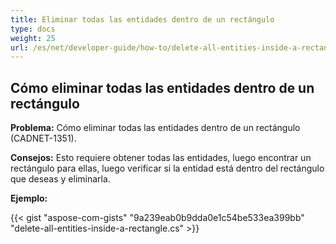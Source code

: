 ```yaml
---
title: Eliminar todas las entidades dentro de un rectángulo 
type: docs
weight: 25
url: /es/net/developer-guide/how-to/delete-all-entities-inside-a-rectangle/
---
```


## **Cómo eliminar todas las entidades dentro de un rectángulo**

**Problema:** Cómo eliminar todas las entidades dentro de un rectángulo (CADNET-1351).

**Consejos:** Esto requiere obtener todas las entidades, luego encontrar un rectángulo para ellas, luego verificar si la entidad está dentro del rectángulo que deseas y eliminarla.

**Ejemplo:**

{{< gist "aspose-com-gists" "9a239eab0b9dda0e1c54be533ea399bb" "delete-all-entities-inside-a-rectangle.cs" >}}
